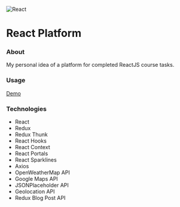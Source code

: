![React](https://github.com/ermondel/wiki/blob/master/files/icons48b/React48b.png)

# React Platform

### About

My personal idea of a platform for completed ReactJS course tasks.

### Usage

[Demo](https://ermondel.github.io/react-platform)

### Technologies

- React
- Redux
- Redux Thunk
- React Hooks
- React Context
- React Portals
- React Sparklines
- Axios
- OpenWeatherMap API
- Google Maps API
- JSONPlaceholder API
- Geolocation API
- Redux Blog Post API
